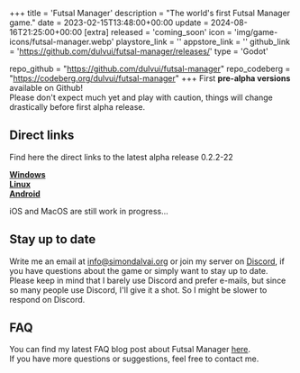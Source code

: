 +++
title = 'Futsal Manager'
description = "The world's first Futsal Manager game."
date = 2023-02-15T13:48:00+00:00
update = 2024-08-16T21:25:00+00:00
[extra]
released = 'coming_soon'
icon = 'img/game-icons/futsal-manager.webp'
playstore_link = ''
appstore_link = ''
github_link = 'https://github.com/dulvui/futsal-manager/releases/'
type = 'Godot'

repo_github = "https://github.com/dulvui/futsal-manager"
repo_codeberg = "https://codeberg.org/dulvui/futsal-manager"
+++
First **pre-alpha versions** available on Github!  
Please don't expect much yet and play with caution, things will change drastically before first alpha release.

## Direct links
Find here the direct links to the latest alpha release 0.2.2-22  

[**Windows**](https://github.com/dulvui/futsal-manager/releases/download/0.2.2-22/FutsalManager-Windows.zip)  
[**Linux**](https://github.com/dulvui/futsal-manager/releases/download/0.2.2-22/FutsalManager-Linux.x86_64)  
[**Android**](https://github.com/dulvui/futsal-manager/releases/download/0.2.2-22/FutsalManager.apk)  

iOS and MacOS are still work in progress...  

## Stay up to date
Write me an email at [info@simondalvai.org](mailto:info@simondalvai.org?subject=Futsal%20Manager) or join my server on [Discord](https://discord.gg/a5DSHZKkA8), if you have questions about the game or simply want to stay up to date.  
Please keep in mind that I barely use Discord and prefer e-mails, but since so many people use Discord, I'll give it a shot.
So I might be slower to respond on Discord.

## FAQ
You can find my latest FAQ blog post about Futsal Manager [here](https://simondalvai.org/blog/futsal-manager-faq/).  
If you have more questions or suggestions, feel free to contact me.
